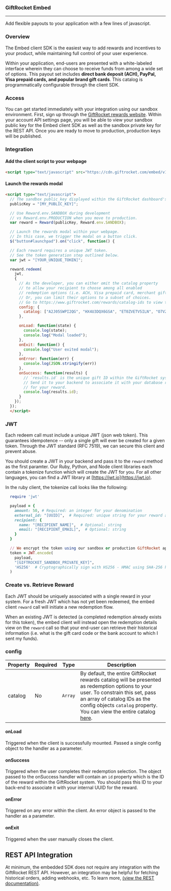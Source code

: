### GiftRocket Embed
-----

Add flexible payouts to your application with a few lines of javascript.

### Overview

The Embed client SDK is the easiest way to add rewards and incentives to your product, while maintaining full control of your user experience.  

Within your application, end-users are presented with a white-labeled interface wherein they can choose to receive funds from among a wide set of options. This payout set includes <b>direct bank deposit (ACH), PayPal, Visa prepaid cards, and popular brand gift cards</b>. This catalog is programmatically configurable through the client SDK.


### Access

You can get started immediately with your integration using our sandbox environment. First, sign up through the [GiftRocket rewards website](https://www.giftrocket.com/rewards/).  Within your account API settings page, you will be able to view your sandbox public key for the Embed client SDK as well as the sandbox private key for the REST API. Once you are ready to move to production, production keys will be published.


### Integration


#### Add the client script to your webpage

```html
<script type="text/javascript" src="https://cdn.giftrocket.com/embed/v1/sdk.js" />
```

#### Launch the rewards modal

```html
<script type="text/javascript">
  // The sandbox public_key displayed within the GiftRocket dashboard's API settings tab.
  publicKey = "[MY_PUBLIC_KEY]";

  // Use Reward.env.SANDBOX during development
  // vs Reward.env.PRODUCTION when you move to production.
  var reward = Reward(publicKey, Reward.env.SANDBOX);

  // Launch the rewards modal within your webpage.
  // In this case, we trigger the modal on a button click.
  $("button#launchpad").on("click", function() {

  // Each reward requires a unique JWT token.  
  // See the token generation step outlined below.
  var jwt = "[YOUR_UNIQUE_TOKEN]";

  reward.redeem(
    jwt,
    {
      // As the developer, you can either omit the catalog property
      // to allow your recipient to choose among all enabled
      // redemption options (i.e. ACH, Visa prepaid card, merchant gift cards)
      // Or, you can limit their options to a subset of choices.
      // Go to https://www.giftrocket.com/rewards/catalog-ids to view the entire catalog.
      config: {
        catalog: ["A2J05SWPI2QG", "HX4U3DQX6GSA", "ET0ZVETV5ILN", "O7VZ5WQOCUQM"]
      },

      onLoad: function(state) {
        console.log(state);
        console.log("Modal loaded");
      },
      onExit: function() {
        console.log("User exited modal");
      },
      onError: function(err) {
        console.log(JSON.stringify(err))
      },
      onSuccess: function(results) {
        // `results.id` is the unique gift ID within the GiftRocket system.
        // Send it to your backend to associate it with your database record
        // for your reward.
        console.log(results.id);
      }
    });
  });
  </script>
```

### JWT

Each redeem call must include a unique JWT (json web token).  This guarantees idempotence -- only a single gift will ever be created for a given token.  Through the JWT standard (RFC 7519), we can secure this client and prevent abuse.

You should create a JWT in your backend and pass it to the `reward` method as the first paramter.  Our Ruby, Python, and Node client libraries each contain a tokenize function which will create the JWT for you. For all other languages, you can find a JWT library at [https://jwt.io](https://jwt.io). 

In the ruby client, the tokenize call looks like the following:

```ruby
  require 'jwt'

  payload = {
    amount: 50, # Required: an integer for your denomination
    external_id: "[UUID]",  # Required: unique string for your reward as stored in your system
    recipient: {
      name: "[RECIPIENT_NAME]",  # Optional: string
      email: "[RECIPIENT_EMAIL]",  # Optional: string
    }
  }

  // We encrypt the token using our sandbox or production GiftRocket api key.
  token = JWT.encode(
    payload,
    "[GIFTROCKET_SANDBOX_PRIVATE_KEY]",
    'HS256'  # Cryptographically sign with HS256 - HMAC using SHA-256 hash algorithm
  )
```

### Create vs. Retrieve Reward

Each JWT should be uniquely associated with a single reward in your system. For a fresh JWT which has not yet been redeemed, the embed client `reward` call will initiate a new redemption flow.

When an existing JWT is detected (a completed redemption already exists for this token), the embed client will instead open the redemption details view on the `reward` call so that your end-user can retrieve their historical information (i.e. what is the gift card code or the bank account to which I sent my funds).


### config

| Property  | Required  | Type        | Description |
|-----------|-----------|-------------|-------------|
| catalog |  No         | `Array`     | By default, the entire GiftRocket rewards catalog will be presented as redemption options to your user.  To constrain this set, pass an array of catalog IDs as the config objects `catalog` property. You can view the entire catalog [here](https://www.giftrocket.com/rewards/catalog-ids).|


#### onLoad

Triggered when the client is successfully mounted.  Passed a single config object to the handler as a parameter.

#### onSuccess

Triggered when the user completes their redemption selection. The object passed to the onSuccess handler will contain an `id` property which is the ID of the reward within the GiftRocket system.  You should pass this ID to your back-end to associate it with your internal UUID for the reward.

#### onError

Triggered on any error within the client.  An error object is passed to the handler as a parameter.

#### onExit

Triggered when the user manually closes the client.


## REST API Integration

At minimum, the embedded SDK does not require any integration with the GiftRocket REST API.  However, an integration may be helpful for fetching historical orders, adding webhooks, etc.  To learn more, [(view the REST documentation)](https://www.giftrocket.com/docs).
